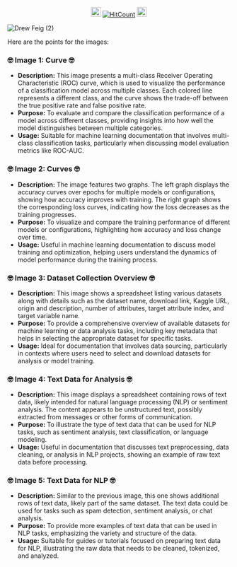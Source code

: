 
<div id="profile-views-badge" align="center">
 
<img src="https://emoji.discord.st/emojis/768b108d-274f-4f44-a634-8477b16efce7.gif" width="22">  [![HitCount](https://hits.dwyl.com/mehedi2091/Data-Collection.svg?style=flat-square)](http://hits.dwyl.com/mehedi2091/Data-Collection)  <img src="https://emoji.discord.st/emojis/768b108d-274f-4f44-a634-8477b16efce7.gif" width="22">
 
</div>


![Drew Feig (2)](https://github.com/user-attachments/assets/b3a2b5e8-5f3b-4226-aa2e-e24d64ff05c6)

Here are the points for the images:

### 🤓 Image 1: Curve 🤓
- **Description:** This image presents a multi-class Receiver Operating Characteristic (ROC) curve, which is used to visualize the performance of a classification model across multiple classes. Each colored line represents a different class, and the curve shows the trade-off between the true positive rate and false positive rate.
- **Purpose:** To evaluate and compare the classification performance of a model across different classes, providing insights into how well the model distinguishes between multiple categories.
- **Usage:** Suitable for machine learning documentation that involves multi-class classification tasks, particularly when discussing model evaluation metrics like ROC-AUC.

### 🤓 Image 2: Curves 🤓
- **Description:** The image features two graphs. The left graph displays the accuracy curves over epochs for multiple models or configurations, showing how accuracy improves with training. The right graph shows the corresponding loss curves, indicating how the loss decreases as the training progresses.
- **Purpose:** To visualize and compare the training performance of different models or configurations, highlighting how accuracy and loss change over time.
- **Usage:** Useful in machine learning documentation to discuss model training and optimization, helping users understand the dynamics of model performance during the training process.

### 🤓 Image 3: Dataset Collection Overview 🤓
- **Description:** This image shows a spreadsheet listing various datasets along with details such as the dataset name, download link, Kaggle URL, origin and description, number of attributes, target attribute index, and target variable name.
- **Purpose:** To provide a comprehensive overview of available datasets for machine learning or data analysis tasks, including key metadata that helps in selecting the appropriate dataset for specific tasks.
- **Usage:** Ideal for documentation that involves data sourcing, particularly in contexts where users need to select and download datasets for analysis or model training.

### 🤓 Image 4: Text Data for Analysis 🤓
- **Description:** This image displays a spreadsheet containing rows of text data, likely intended for natural language processing (NLP) or sentiment analysis. The content appears to be unstructured text, possibly extracted from messages or other forms of communication.
- **Purpose:** To illustrate the type of text data that can be used for NLP tasks, such as sentiment analysis, text classification, or language modeling.
- **Usage:** Useful in documentation that discusses text preprocessing, data cleaning, or analysis in NLP projects, showing an example of raw text data before processing.

### 🤓 Image 5: Text Data for NLP 🤓
- **Description:** Similar to the previous image, this one shows additional rows of text data, likely part of the same dataset. The text data could be used for tasks such as spam detection, sentiment analysis, or chat analysis.
- **Purpose:** To provide more examples of text data that can be used in NLP tasks, emphasizing the variety and structure of the data.
- **Usage:** Suitable for guides or tutorials focused on preparing text data for NLP, illustrating the raw data that needs to be cleaned, tokenized, and analyzed.

